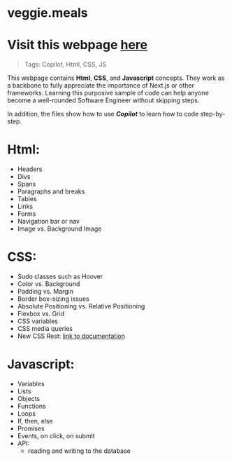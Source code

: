 # veggie.meals

# Visit this webpage [here](https://patree-code.github.io/veggie.meals/)

> Tags: Copilot, Html, CSS, JS

This webpage contains **Html**, **CSS**, and **Javascript** concepts. They work as a backbone to fully appreciate the importance of Next.js or other frameworks. Learning this purposive sample of code can help anyone become a well-rounded Software Engineer without skipping steps.

In addition, the files show how to use ***Copilot*** to learn how to code step-by-step.
# Html:
- Headers
- Divs
- Spans
- Paragraphs and breaks
- Tables
- Links
- Forms
- Navigation bar or nav
- Image vs. Background Image

# CSS: 
- Sudo classes such as Hoover
- Color vs. Background
- Padding vs. Margin
- Border box-sizing issues
- Absolute Positioning vs. Relative Positioning
- Flexbox vs. Grid
- CSS variables
- CSS media queries
- New CSS Rest: [link to documentation](https://elad2412.github.io/the-new-css-reset/)

# Javascript:
- Variables
- Lists
- Objects
- Functions
- Loops
- If, then, else
- Promises
- Events, on click, on submit
- API:
    -  reading and writing to the database
